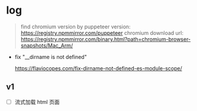 # log

> find chromium version by puppeteer version: https://registry.npmmirror.com/puppeteer
> chromium download url: https://registry.npmmirror.com/binary.html?path=chromium-browser-snapshots/Mac_Arm/

- fix "\_\_dirname is not defined"

  https://flaviocopes.com/fix-dirname-not-defined-es-module-scope/

## v1

- [ ] 流式加载 html 页面
